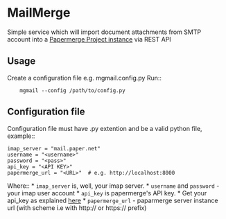 MailMerge
================

Simple service which will import document attachments from SMTP account into a [Papermerge Project instance](https://github.com/ciur/papermerge) via REST API

## Usage

Create a configuration file e.g. mgmail.config.py
Run::
    
        mgmail --config /path/to/config.py

## Configuration file


Configuration file must have .py extention and be a valid python file, example::

    imap_server = "mail.paper.net"
    username = "<username>"
    password = "<pass>"
    api_key = "<API KEY>"
    papermerge_url = "<URL>"  # e.g. http://localhost:8000

Where::
    * ``imap_server`` is, well, your imap server.
    * ``username`` and ``password`` - your imap user account
    * ``api_key`` is papermerge's API key.
    * Get your api_key as explained [here](https://papermerge.readthedocs.io/en/latest/rest_api.html#get-a-token)
    * ``papermerge_url`` - paparmerge server instance url (with scheme i.e with http:// or https:// prefix)
